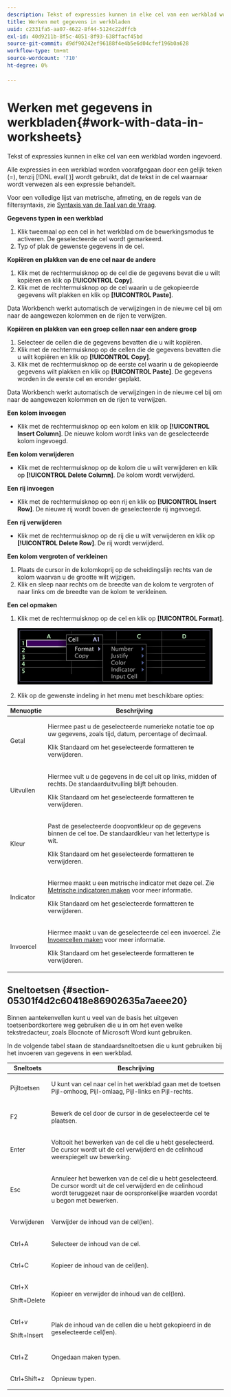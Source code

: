 ```yaml
---
description: Tekst of expressies kunnen in elke cel van een werkblad worden ingevoerd.
title: Werken met gegevens in werkbladen
uuid: c2331fa5-aa07-4622-8f44-5124c22dffcb
exl-id: 40d9211b-8f5c-4051-8f93-638ffacf45bd
source-git-commit: d9df90242ef96188f4e4b5e6d04cfef196b0a628
workflow-type: tm+mt
source-wordcount: '710'
ht-degree: 0%

---
```


# Werken met gegevens in werkbladen{#work-with-data-in-worksheets}

Tekst of expressies kunnen in elke cel van een werkblad worden ingevoerd.

Alle expressies in een werkblad worden voorafgegaan door een gelijk teken (=), tenzij [!DNL eval( )] wordt gebruikt, dat de tekst in de cel waarnaar wordt verwezen als een expressie behandelt.

Voor een volledige lijst van metrische, afmeting, en de regels van de filtersyntaxis, zie [Syntaxis van de Taal van de Vraag](../../../home/c-get-started/c-qry-lang-syntx/c-qry-lang-syntx.md#concept-15d1d3f5164a47d49468c5acb7299d9f).

**Gegevens typen in een werkblad**

1. Klik tweemaal op een cel in het werkblad om de bewerkingsmodus te activeren. De geselecteerde cel wordt gemarkeerd.
1. Typ of plak de gewenste gegevens in de cel.

**Kopiëren en plakken van de ene cel naar de andere**

1. Klik met de rechtermuisknop op de cel die de gegevens bevat die u wilt kopiëren en klik op **[!UICONTROL Copy]**.
1. Klik met de rechtermuisknop op de cel waarin u de gekopieerde gegevens wilt plakken en klik op **[!UICONTROL Paste]**.

Data Workbench werkt automatisch de verwijzingen in de nieuwe cel bij om naar de aangewezen kolommen en de rijen te verwijzen.

**Kopiëren en plakken van een groep cellen naar een andere groep**

1. Selecteer de cellen die de gegevens bevatten die u wilt kopiëren.
1. Klik met de rechtermuisknop op de cellen die de gegevens bevatten die u wilt kopiëren en klik op **[!UICONTROL Copy]**.
1. Klik met de rechtermuisknop op de eerste cel waarin u de gekopieerde gegevens wilt plakken en klik op **[!UICONTROL Paste]**. De gegevens worden in de eerste cel en eronder geplakt.

Data Workbench werkt automatisch de verwijzingen in de nieuwe cel bij om naar de aangewezen kolommen en de rijen te verwijzen.

**Een kolom invoegen**

* Klik met de rechtermuisknop op een kolom en klik op **[!UICONTROL Insert Column]**. De nieuwe kolom wordt links van de geselecteerde kolom ingevoegd.

**Een kolom verwijderen**

* Klik met de rechtermuisknop op de kolom die u wilt verwijderen en klik op **[!UICONTROL Delete Column]**. De kolom wordt verwijderd.

**Een rij invoegen**

* Klik met de rechtermuisknop op een rij en klik op **[!UICONTROL Insert Row]**. De nieuwe rij wordt boven de geselecteerde rij ingevoegd.

**Een rij verwijderen**

* Klik met de rechtermuisknop op de rij die u wilt verwijderen en klik op **[!UICONTROL Delete Row]**. De rij wordt verwijderd.

**Een kolom vergroten of verkleinen**

1. Plaats de cursor in de kolomkoprij op de scheidingslijn rechts van de kolom waarvan u de grootte wilt wijzigen.
1. Klik en sleep naar rechts om de breedte van de kolom te vergroten of naar links om de breedte van de kolom te verkleinen.

**Een cel opmaken**

1. Klik met de rechtermuisknop op de cel en klik op **[!UICONTROL Format]**.

   ![](assets/mnu_Worksheet_Format.png)

1. Klik op de gewenste indeling in het menu met beschikbare opties:

<table id="table_5788E01E52CC44E7927A0D23760D9EDD"> 
 <thead> 
  <tr> 
   <th colname="col1" class="entry"> Menuoptie </th> 
   <th colname="col2" class="entry"> Beschrijving </th> 
  </tr>
 </thead>
 <tbody> 
  <tr> 
   <td colname="col1"> <p>Getal </p> </td> 
   <td colname="col2"> <p>Hiermee past u de geselecteerde numerieke notatie toe op uw gegevens, zoals tijd, datum, percentage of decimaal. </p> <p>Klik <span class="uicontrol"> Standaard</span> om het geselecteerde formatteren te verwijderen. </p> </td> 
  </tr> 
  <tr> 
   <td colname="col1"> <p>Uitvullen </p> </td> 
   <td colname="col2"> <p>Hiermee vult u de gegevens in de cel uit op links, midden of rechts. De standaarduitvulling blijft behouden. </p> <p>Klik <span class="uicontrol"> Standaard</span> om het geselecteerde formatteren te verwijderen. </p> </td> 
  </tr> 
  <tr> 
   <td colname="col1"> <p>Kleur </p> </td> 
   <td colname="col2"> <p>Past de geselecteerde doopvontkleur op de gegevens binnen de cel toe. De standaardkleur van het lettertype is wit. </p> <p>Klik <span class="uicontrol"> Standaard</span> om het geselecteerde formatteren te verwijderen. </p> </td> 
  </tr> 
  <tr> 
   <td colname="col1"> <p>Indicator </p> </td> 
   <td colname="col2"> <p>Hiermee maakt u een metrische indicator met deze cel. Zie <a href="../../../home/c-get-started/c-analysis-vis/c-wksts/c-metric-ind.md#concept-f0e911b23b2c4e8da3e1ea7b9ae04183"> Metrische indicatoren maken</a> voor meer informatie. </p> <p>Klik <span class="uicontrol"> Standaard</span> om het geselecteerde formatteren te verwijderen. </p> </td> 
  </tr> 
  <tr> 
   <td colname="col1"> <p>Invoercel </p> </td> 
   <td colname="col2"> <p>Hiermee maakt u van de geselecteerde cel een invoercel. Zie <a href="../../../home/c-get-started/c-analysis-vis/c-wksts/c-input-cells.md#concept-08cd2c05a28a43dd9f7698b37e23e590"> Invoercellen maken</a> voor meer informatie. </p> <p>Klik <span class="uicontrol"> Standaard</span> om het geselecteerde formatteren te verwijderen. </p> </td> 
  </tr> 
 </tbody> 
</table>

## Sneltoetsen {#section-05301f4d2c60418e86902635a7aeee20}

Binnen aantekenvellen kunt u veel van de basis het uitgeven toetsenbordkortere weg gebruiken die u in om het even welke tekstredacteur, zoals Blocnote of Microsoft Word kunt gebruiken.

In de volgende tabel staan de standaardsneltoetsen die u kunt gebruiken bij het invoeren van gegevens in een werkblad.

<table id="table_8E6F73F253B3451CA1DE45EE4F4E69EF"> 
 <thead> 
  <tr> 
   <th colname="col1" class="entry"> Sneltoets </th> 
   <th colname="col2" class="entry"> Beschrijving </th> 
  </tr> 
 </thead>
 <tbody> 
  <tr> 
   <td colname="col1"> <p>Pijltoetsen </p> </td> 
   <td colname="col2"> <p>U kunt van cel naar cel in het werkblad gaan met de toetsen Pijl-omhoog, Pijl-omlaag, Pijl-links en Pijl-rechts. </p> </td> 
  </tr> 
  <tr> 
   <td colname="col1"> <p>F2 </p> </td> 
   <td colname="col2"> <p>Bewerk de cel door de cursor in de geselecteerde cel te plaatsen. </p> </td> 
  </tr> 
  <tr> 
   <td colname="col1"> <p>Enter </p> </td> 
   <td colname="col2"> <p>Voltooit het bewerken van de cel die u hebt geselecteerd. De cursor wordt uit de cel verwijderd en de celinhoud weerspiegelt uw bewerking. </p> </td> 
  </tr> 
  <tr> 
   <td colname="col1"> <p>Esc </p> </td> 
   <td colname="col2"> <p>Annuleer het bewerken van de cel die u hebt geselecteerd. De cursor wordt uit de cel verwijderd en de celinhoud wordt teruggezet naar de oorspronkelijke waarden voordat u begon met bewerken. </p> </td> 
  </tr> 
  <tr> 
   <td colname="col1"> <p>Verwijderen </p> </td> 
   <td colname="col2"> <p>Verwijder de inhoud van de cel(len). </p> </td> 
  </tr> 
  <tr> 
   <td colname="col1"> <p>Ctrl+A </p> </td> 
   <td colname="col2"> <p>Selecteer de inhoud van de cel. </p> </td> 
  </tr> 
  <tr> 
   <td colname="col1"> <p>Ctrl+C </p> </td> 
   <td colname="col2"> <p>Kopieer de inhoud van de cel(len). </p> </td> 
  </tr> 
  <tr> 
   <td colname="col1"> <p>Ctrl+X </p> <p>Shift+Delete </p> </td> 
   <td colname="col2"> <p>Kopieer en verwijder de inhoud van de cel(len). </p> </td> 
  </tr> 
  <tr> 
   <td colname="col1"> <p>Ctrl+v </p> <p>Shift+Insert </p> </td> 
   <td colname="col2"> <p>Plak de inhoud van de cellen die u hebt gekopieerd in de geselecteerde cel(len). </p> </td> 
  </tr> 
  <tr> 
   <td colname="col1"> <p>Ctrl+Z </p> </td> 
   <td colname="col2"> <p>Ongedaan maken typen. </p> </td> 
  </tr> 
  <tr> 
   <td colname="col1"> <p>Ctrl+Shift+z </p> </td> 
   <td colname="col2"> <p>Opnieuw typen. </p> </td> 
  </tr> 
 </tbody> 
</table>

